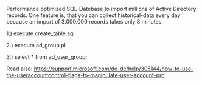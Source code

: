 Performance optimized SQL-Datebase to import millions of Active Directory records.
One feature is, that you can collect historical-data every day because an import of 3.000.000 records takes only 8 minutes.

1.) execute create_table.sql

2.) execute ad_group.pl

3.) select * from ad_user_group;

Read also:
https://support.microsoft.com/de-de/help/305144/how-to-use-the-useraccountcontrol-flags-to-manipulate-user-account-pro
